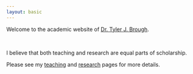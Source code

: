 ```yaml
---
layout: basic
---
```


Welcome to the academic website of [Dr. Tyler J. Brough](https://huntsman.usu.edu/about/faculty?faculty-directory&memberID=5181).

<br>

I believe that both teaching and research are equal parts of scholarship.

Please see my [teaching](/teaching/teaching.html) and [research](/research/research.html) pages for more details.
